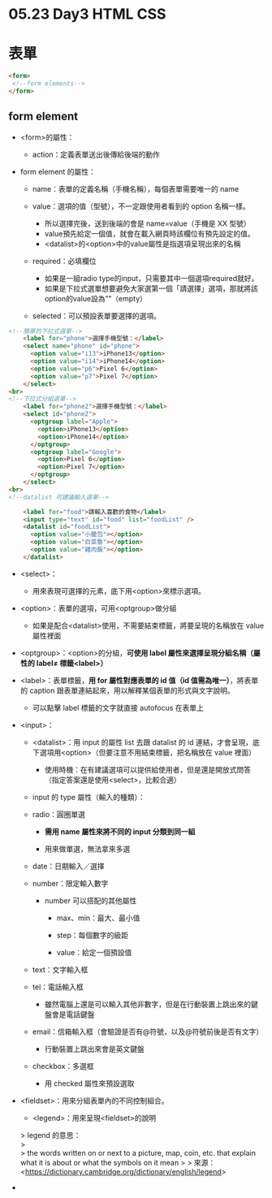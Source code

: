 # 05\.23 Day3 HTML CSS

# 表單

```html
<form>
 <!--form elements-->
</form>
```

## form element

- &lt;form&gt;的屬性：

  - action：定義表單送出後傳給後端的動作

- form element 的屬性：

  - name：表單的定義名稱（手機名稱），每個表單需要唯一的 name

  - value：選項的值（型號），不一定跟使用者看到的 option 名稱一樣。

    - 所以選擇完後，送到後端的會是 name=value（手機是 XX 型號）
    - value預先給定一個值，就會在載入網頁時該欄位有預先設定的值。
    - &lt;datalist&gt;的&lt;option&gt;中的value屬性是指選項呈現出來的名稱
    
  - required：必填欄位
    - 如果是一組radio type的input，只需要其中一個選項required就好。
    - 如果是下拉式選單想要避免大家選第一個「請選擇」選項，那就將該option的value設為””（empty）

  - selected：可以預設表單要選擇的選項。

```html
<!--簡單的下拉式選單-->
    <label for="phone">選擇手機型號：</label>
    <select name="phone" id="phone">
      <option value="i13">iPhone13</option>
      <option value="i14">iPhone14</option>
      <option value="p6">Pixel 6</option>
      <option value="p7">Pixel 7</option>
    </select>
<br>
<!--下拉式分組選單-->
    <label for="phone2">選擇手機型號：</label>
    <select id="phone2">
      <optgroup label="Apple">
        <option>iPhone13</option>
        <option>iPhone14</option>
      </optgroup>
      <optgroup label="Google">
        <option>Pixel 6</option>
        <option>Pixel 7</option>
      </optgroup>
    </select>
<br>
<!--datalist 可建議輸入選單-->

    <label for="food">請輸入喜歡的食物</label>
    <input type="text" id="food" list="foodList" />
    <datalist id="foodList">
      <option value="小籠包"></option>
      <option value="白菜魯"></option>
      <option value="雞肉飯"></option>
    </datalist>
```

- &lt;select&gt;：

  - 用來表現可選擇的元素，底下用&lt;option&gt;來標示選項。

- &lt;option&gt;：表單的選項，可用&lt;optgroup&gt;做分組

  - 如果是配合&lt;datalist&gt;使用，不需要結束標籤，將要呈現的名稱放在 value 屬性裡面

- &lt;optgroup&gt;：&lt;option&gt;的分組，**可使用 label 屬性來選擇呈現分組名稱（屬性的 label≠ 標籤&lt;label&gt;）**

- &lt;label&gt;：表單標籤，**用 for 屬性對應表單的 id 值（id 值需為唯一）**，將表單的 caption 跟表單連結起來，用以解釋某個表單的形式與文字說明。

  - 可以點擊 label 標籤的文字就直接 autofocus 在表單上

- &lt;input&gt;：

  - &lt;datalist&gt;：用 input 的屬性 list 去跟 datalist 的 id 連結，才會呈現，底下選項用&lt;option&gt;（但要注意不用結束標籤，把名稱放在 value 裡面）

    - 使用時機：在有建議選項可以提供給使用者，但是還是開放式問答（指定答案還是使用&lt;select&gt;，比較合適）

  - input 的 type 屬性（輸入的種類）：

  - radio：圓圈單選

    - **需用 name 屬性來將不同的 input 分類到同一組**

    - 用來做單選，無法拿來多選

  - date：日期輸入／選擇

  - number：限定輸入數字

    - number 可以搭配的其他屬性

      - max、min：最大、最小值

      - step：每個數字的級距

      - value：給定一個預設值

  - text：文字輸入框

  - tel：電話輸入框

    - 雖然電腦上還是可以輸入其他非數字，但是在行動裝置上跳出來的鍵盤會是電話鍵盤

  - email：信箱輸入框（會驗證是否有@符號，以及@符號前後是否有文字）

    - 行動裝置上跳出來會是英文鍵盤

  - checkbox：多選框

    - 用 checked 屬性來預設選取

- &lt;fieldset&gt;：用來分組表單內的不同控制組合。

  - &lt;legend&gt;：用來呈現&lt;fieldset&gt;的說明

  &gt; legend 的意思：\
  &gt; \
  &gt; the words written on or next to a picture, map, coin, etc. that explain what it is about or what the symbols on it mean
  &gt;
  &gt; 來源：&lt;https://dictionary.cambridge.org/dictionary/english/legend&gt;

-
